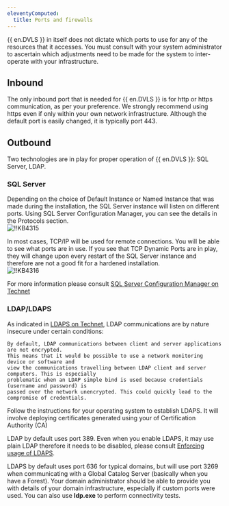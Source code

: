 ```yaml
---
eleventyComputed:
  title: Ports and firewalls
---
```

{{ en.DVLS }} in itself does not dictate which ports to use for any of the resources that it accesses. You must consult with your system administrator to ascertain which adjustments need to be made for the system to inter-operate with your infrastructure.

## Inbound
The only inbound port that is needed for {{ en.DVLS }} is for http or https communication, as per your preference. We strongly recommend using https even if only within your own network infrastructure. Although the default port is easily changed, it is typically port 443.

## Outbound
Two technologies are in play for proper operation of {{ en.DVLS }}: SQL Server, LDAP.

### SQL Server
Depending on the choice of Default Instance or Named Instance that was made during the installation, the SQL Server instance will listen on different ports.
Using SQL Server Configuration Manager, you can see the details in the Protocols section.  
![!!KB4315](https://webdevolutions.azureedge.net/docs/en/kb/KB4315.png)  

In most cases, TCP/IP will be used for remote connections. You will be able to see what ports are in use. If you see that TCP Dynamic Ports are in play, they will change upon every restart of the SQL Server instance and therefore are not a good fit for a hardened installation.  
![!!KB4316](https://webdevolutions.azureedge.net/docs/en/kb/KB4316.png)  

For more information please consult [SQL Server Configuration Manager on Technet](https://technet.microsoft.com/en-us/library/ms174212(v=sql.130).aspx)

### LDAP/LDAPS
As indicated in [LDAPS on Technet](http://social.technet.microsoft.com/wiki/contents/articles/2980.ldap-over-ssl-ldaps-certificate.aspx), LDAP communications are by nature insecure under certain conditions:

```
By default, LDAP communications between client and server applications are not encrypted.
This means that it would be possible to use a network monitoring device or software and
view the communications travelling between LDAP client and server computers. This is especially
problematic when an LDAP simple bind is used because credentials (username and password) is
passed over the network unencrypted. This could quickly lead to the compromise of credentials.
```

Follow the instructions for your operating system to establish LDAPS. It will involve deploying certificates generated using your of Certification Authority (CA)

LDAP by default uses port 389. Even when you enable LDAPS, it may use plain LDAP therefore it needs to be disabled, please consult [Enforcing usage of LDAPS](/kb/devolutions-server/how-to-articles/enforcing-usage-ldaps/).

LDAPS by default uses port 636 for typical domains, but will use port 3269 when communicating with a Global Catalog Server (basically when you have a Forest). Your domain administrator should be able to provide you with details of your domain infrastructure, especially if custom ports were used. You can also use **ldp.exe** to perform connectivity tests.
